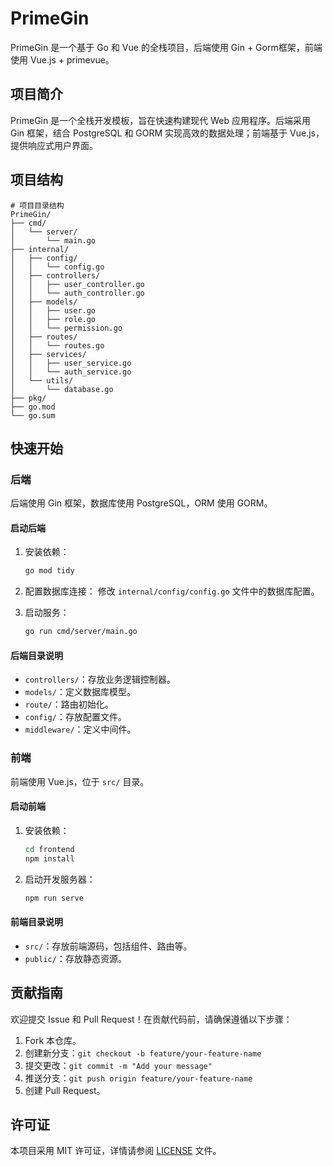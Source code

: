 # PrimeGin

PrimeGin 是一个基于 Go 和 Vue 的全栈项目，后端使用 Gin + Gorm框架，前端使用 Vue.js + primevue。

## 项目简介

PrimeGin 是一个全栈开发模板，旨在快速构建现代 Web 应用程序。后端采用 Gin 框架，结合 PostgreSQL 和 GORM 实现高效的数据处理；前端基于 Vue.js，提供响应式用户界面。

## 项目结构


```
# 项目目录结构
PrimeGin/
├── cmd/
│   └── server/
│       └── main.go
├── internal/
│   ├── config/
│   │   └── config.go
│   ├── controllers/
│   │   ├── user_controller.go
│   │   └── auth_controller.go
│   ├── models/
│   │   ├── user.go
│   │   ├── role.go
│   │   └── permission.go
│   ├── routes/
│   │   └── routes.go
│   ├── services/
│   │   ├── user_service.go
│   │   └── auth_service.go
│   └── utils/
│       └── database.go
├── pkg/
├── go.mod
└── go.sum
```

## 快速开始

### 后端

后端使用 Gin 框架，数据库使用 PostgreSQL，ORM 使用 GORM。

#### 启动后端

1. 安装依赖：
   ```bash
   go mod tidy
   ```

2. 配置数据库连接：
   修改 `internal/config/config.go` 文件中的数据库配置。

3. 启动服务：
   ```bash
   go run cmd/server/main.go
   ```

#### 后端目录说明

- `controllers/`：存放业务逻辑控制器。
- `models/`：定义数据库模型。
- `route/`：路由初始化。
- `config/`：存放配置文件。
- `middleware/`：定义中间件。

### 前端

前端使用 Vue.js，位于 `src/` 目录。

#### 启动前端

1. 安装依赖：
   ```bash
   cd frontend
   npm install
   ```

2. 启动开发服务器：
   ```bash
   npm run serve
   ```

#### 前端目录说明

- `src/`：存放前端源码，包括组件、路由等。
- `public/`：存放静态资源。

## 贡献指南

欢迎提交 Issue 和 Pull Request！在贡献代码前，请确保遵循以下步骤：

1. Fork 本仓库。
2. 创建新分支：`git checkout -b feature/your-feature-name`
3. 提交更改：`git commit -m "Add your message"`
4. 推送分支：`git push origin feature/your-feature-name`
5. 创建 Pull Request。

## 许可证

本项目采用 MIT 许可证，详情请参阅 [LICENSE](./LICENSE) 文件。

